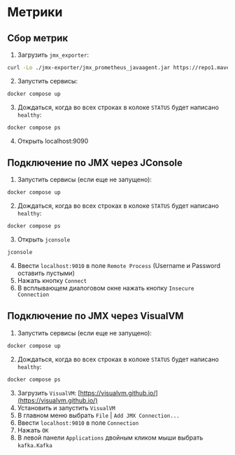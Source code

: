 # Метрики

## Сбор метрик

1. Загрузить `jmx_exporter`:
```bash
curl -Lo ./jmx-exporter/jmx_prometheus_javaagent.jar https://repo1.maven.org/maven2/io/prometheus/jmx/jmx_prometheus_javaagent/0.20.0/jmx_prometheus_javaagent-0.20.0.jar
```
2. Запустить сервисы:
```bash
docker compose up
```
3. Дождаться, когда во всех строках в колоке `STATUS` будет написано `healthy`:
```bash
docker compose ps
```
4. Открыть localhost:9090

## Подключение по JMX через JConsole

1. Запустить сервисы (если еще не запущено):
```bash
docker compose up
```
2. Дождаться, когда во всех строках в колоке `STATUS` будет написано `healthy`:
```bash
docker compose ps
```
3. Открыть `jconsole`
```bash
jconsole
```
4. Ввести `localhost:9010` в поле `Remote Process` (Username и Password оставить пустыми)
5. Нажать кнопку `Connect`
6. В всплывающем диалоговом окне нажать кнопку `Insecure Connection`

## Подключение по JMX через VisualVM

1. Запустить сервисы (если еще не запущено):
```bash
docker compose up
```
2. Дождаться, когда во всех строках в колоке `STATUS` будет написано `healthy`:
```bash
docker compose ps
```
3. Загрузить `VisualVM`: [https://visualvm.github.io/](https://visualvm.github.io/)
4. Установить и запустить `VisualVM`
5. В главном меню выбрать `File` | `Add JMX Connection...`
6. Ввести `localhost:9010` в поле `Connection`
7. Нажать `OK`
8. В левой панели `Applications` двойным кликом мыши выбрать `kafka.Kafka`
